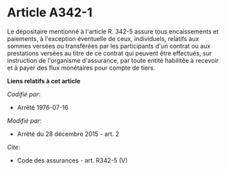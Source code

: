 # Article A342-1

Le dépositaire mentionné à l'article R. 342-5 assure tous encaissements et paiements, à l'exception éventuelle de ceux,
individuels, relatifs aux sommes versées ou transférées par les participants d'un contrat ou aux prestations versées au titre
de ce contrat qui peuvent être effectués, sur instruction de l'organisme d'assurance, par toute entité habilitée à recevoir
et à payer des flux monétaires pour compte de tiers.

**Liens relatifs à cet article**

_Codifié par_:

  - Arrêté 1976-07-16

_Modifié par_:

  - Arrêté du 28 décembre 2015 - art. 2

_Cite_:

  - Code des assurances - art. R342-5 (V)
